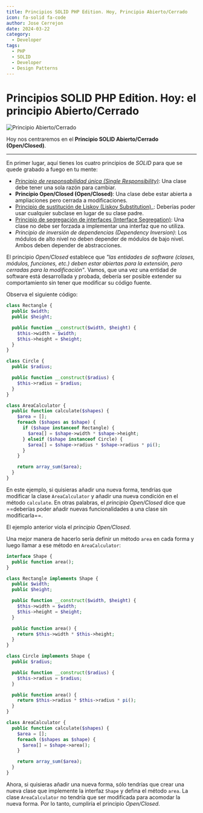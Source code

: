 ```yaml
---
title: Principios SOLID PHP Edition. Hoy, Principio Abierto/Cerrado
icon: fa-solid fa-code
author: Jose Cerrejon
date: 2024-03-22
category:
  - Developer
tags:
  - PHP
  - SOLID
  - Developer
  - Design Patterns
---
```

# Principios SOLID PHP Edition. Hoy: el principio Abierto/Cerrado

![Principio Abierto/Cerrado](/images/2024/03/open_close.jpg "Principio Abierto/Cerrado. Generado con AI.")

Hoy nos centraremos en el **Principio SOLID Abierto/Cerrado (Open/Closed)**.

- - -

En primer lugar, aquí tienes los cuatro principios de _SOLID_ para que se quede grabado a fuego en tu mente:

* _[Principio de responsabilidad única (Single Responsibility)](https://misapuntesde.com/es/2024/03/solid_principles_php_edition_single_responsibility_principle.html)_: Una clase debe tener una sola razón para cambiar.
* **Principio Open/Closed (Open/Closed)**: Una clase debe estar abierta a ampliaciones pero cerrada a modificaciones.
* [Principio de sustitución de Liskov (Liskov Substitution)](https://misapuntesde.com/es/2024/04/solid_principles_php_edition_liskov_substitution_principle.html)_: Deberías poder usar cualquier subclase en lugar de su clase padre.
* [Principio de segregación de interfaces (Interface Segregation)](https://misapuntesde.com/es/2024/04/solid_principles_php_edition_interface_segregation_principle.html): Una clase no debe ser forzada a implementar una interfaz que no utiliza.
* _Principio de inversión de dependencias (Dependency Inversion)_: Los módulos de alto nivel no deben depender de módulos de bajo nivel. Ambos deben depender de abstracciones.

El principio _Open/Closed_ establece que _"las entidades de software (clases, módulos, funciones, etc.) deben estar abiertas para la extensión, pero cerradas para la modificación"_. Vamos, que una vez una entidad de software está desarrollada y probada, debería ser posible extender su comportamiento sin tener que modificar su código fuente.

Observa el siguiente código:

```php
class Rectangle {
  public $width;
  public $height;

  public function __construct($width, $height) {
    $this->width = $width;
    $this->height = $height;
  }
}

class Circle {
  public $radius;

  public function __construct($radius) {
    $this->radius = $radius;
  }
}

class AreaCalculator {
  public function calculate($shapes) {
    $area = [];
    foreach ($shapes as $shape) {
      if ($shape instanceof Rectangle) {
        $area[] = $shape->width * $shape->height;
      } elseif ($shape instanceof Circle) {
        $area[] = $shape->radius * $shape->radius * pi();
      }
    }

    return array_sum($area);
  }
}
```

En este ejemplo, si quisieras añadir una nueva forma, tendrías que modificar la clase `AreaCalculator` y añadir una nueva condición en el método `calculate`. En otras palabras, el _principio Open/Closed_ dice que ==deberías poder añadir nuevas funcionalidades a una clase sin modificarla==.

El ejemplo anterior viola el _principio Open/Closed_.

Una mejor manera de hacerlo sería definir un método `area` en cada forma y luego llamar a ese método en `AreaCalculator`:

```php
interface Shape {
  public function area();
}

class Rectangle implements Shape {
  public $width;
  public $height;

  public function __construct($width, $height) {
    $this->width = $width;
    $this->height = $height;
  }

  public function area() {
    return $this->width * $this->height;
  }
}

class Circle implements Shape {
  public $radius;

  public function __construct($radius) {
    $this->radius = $radius;
  }

  public function area() {
    return $this->radius * $this->radius * pi();
  }
}

class AreaCalculator {
  public function calculate($shapes) {
    $area = [];
    foreach ($shapes as $shape) {
      $area[] = $shape->area();
    }

    return array_sum($area);
  }
}
```

Ahora, si quisieras añadir una nueva forma, sólo tendrías que crear una nueva clase que implemente la interfaz `Shape` y defina el método `area`. La clase `AreaCalculator` no tendría que ser modificada para acomodar la nueva forma. Por lo tanto, cumpliría el principio _Open/Closed_.